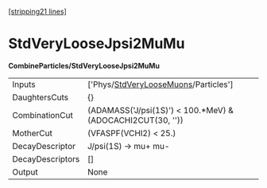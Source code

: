 [[stripping21 lines]](./stripping21-index)

# StdVeryLooseJpsi2MuMu

**CombineParticles/StdVeryLooseJpsi2MuMu**

|                  |                                                                                           |
|------------------|-------------------------------------------------------------------------------------------|
| Inputs           | ['Phys/[StdVeryLooseMuons](./stripping21-commonparticles-stdveryloosemuons)/Particles'] |
| DaughtersCuts    | {}                                                                                        |
| CombinationCut   | (ADAMASS('J/psi(1S)') \< 100.\*MeV) & (ADOCACHI2CUT(30, ''))                              |
| MotherCut        | (VFASPF(VCHI2) \< 25.)                                                                    |
| DecayDescriptor  | J/psi(1S) -\> mu+ mu-                                                                     |
| DecayDescriptors | []                                                                                      |
| Output           | None                                                                                      |
